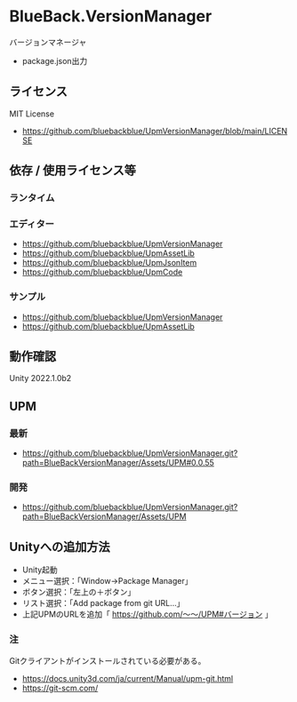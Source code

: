 # BlueBack.VersionManager
バージョンマネージャ
* package.json出力

## ライセンス
MIT License
* https://github.com/bluebackblue/UpmVersionManager/blob/main/LICENSE

## 依存 / 使用ライセンス等
### ランタイム
### エディター
* https://github.com/bluebackblue/UpmVersionManager
* https://github.com/bluebackblue/UpmAssetLib
* https://github.com/bluebackblue/UpmJsonItem
* https://github.com/bluebackblue/UpmCode
### サンプル
* https://github.com/bluebackblue/UpmVersionManager
* https://github.com/bluebackblue/UpmAssetLib

## 動作確認
Unity 2022.1.0b2

## UPM
### 最新
* https://github.com/bluebackblue/UpmVersionManager.git?path=BlueBackVersionManager/Assets/UPM#0.0.55
### 開発
* https://github.com/bluebackblue/UpmVersionManager.git?path=BlueBackVersionManager/Assets/UPM

## Unityへの追加方法
* Unity起動
* メニュー選択：「Window->Package Manager」
* ボタン選択：「左上の＋ボタン」
* リスト選択：「Add package from git URL...」
* 上記UPMのURLを追加「 https://github.com/～～/UPM#バージョン 」
### 注
Gitクライアントがインストールされている必要がある。
* https://docs.unity3d.com/ja/current/Manual/upm-git.html
* https://git-scm.com/


